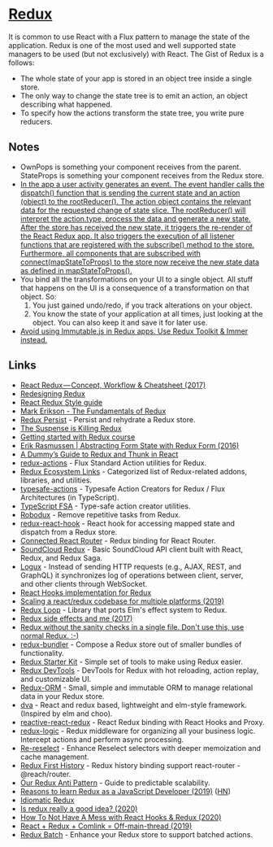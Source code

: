 # [Redux](https://redux.js.org)

It is common to use React with a Flux pattern to manage the state of the application. Redux is one of the most used and well supported state managers to be used (but not exclusively) with React. The Gist of Redux is a follows:

- The whole state of your app is stored in an object tree inside a single store.
- The only way to change the state tree is to emit an action, an object describing what happened.
- To specify how the actions transform the state tree, you write pure reducers.

## Notes

- OwnPops is something your component receives from the parent. StateProps is something your component receives from the Redux store.
- [In the app a user activity generates an event. The event handler calls the dispatch() function that is sending the current state and an action (object) to the rootReducer(). The action object contains the relevant data for the requested change of state slice. The rootReducer() will interpret the action.type, process the data and generate a new state. After the store has received the new state, it triggers the re-render of the React Redux app. It also triggers the execution of all listener functions that are registered with the subscribe() method to the store. Furthermore, all components that are subscribed with connect(mapStateToProps) to the store now receive the new state data as defined in mapStateToProps().](https://medium.com/@javascript_7596/react-redux-concept-workflow-cheatsheet-be00e3ffa853)
- You bind all the transformations on your UI to a single object. All stuff that happens on the UI is a consequence of a transformation on that object. So:
  1. You just gained undo/redo, if you track alterations on your object.
  2. You know the state of your application at all times, just looking at the object. You can also keep it and save it for later use.
- [Avoid using Immutable.js in Redux apps. Use Redux Toolkit & Immer instead.](https://twitter.com/acemarke/status/1213573285314809856)

## Links

- [React Redux — Concept, Workflow & Cheatsheet (2017)](https://medium.com/@javascript_7596/react-redux-concept-workflow-cheatsheet-be00e3ffa853)
- [Redesigning Redux](https://hackernoon.com/redesigning-redux-b2baee8b8a38)
- [React Redux Style guide](https://github.com/iraycd/React-Redux-Styleguide#readme)
- [Mark Erikson - The Fundamentals of Redux](https://www.youtube.com/watch?v=ewelU8WHXQ4&index=7&list=PLRvKvw42Rc7OWK5s-YGGFSmByDzzgC0HP)
- [Redux Persist](https://github.com/rt2zz/redux-persist#readme) - Persist and rehydrate a Redux store.
- [The Suspense is Killing Redux](https://medium.com/@ryanflorence/the-suspense-is-killing-redux-e888f9692430)
- [Getting started with Redux course](https://egghead.io/courses/getting-started-with-redux)
- [Erik Rasmussen | Abstracting Form State with Redux Form (2016)](https://www.youtube.com/watch?v=eDTi7lYR1VU)
- [A Dummy’s Guide to Redux and Thunk in React](https://medium.com/@stowball/a-dummys-guide-to-redux-and-thunk-in-react-d8904a7005d3)
- [redux-actions](https://github.com/redux-utilities/redux-actions) - Flux Standard Action utilities for Redux.
- [Redux Ecosystem Links](https://github.com/markerikson/redux-ecosystem-links#readme) - Categorized list of Redux-related addons, libraries, and utilities.
- [typesafe-actions](https://github.com/piotrwitek/typesafe-actions) - Typesafe Action Creators for Redux / Flux Architectures (in TypeScript).
- [TypeScript FSA](https://github.com/aikoven/typescript-fsa) - Type-safe action creator utilities.
- [Robodux](https://github.com/neurosnap/robodux) - Remove repetitive tasks from Redux.
- [redux-react-hook](https://github.com/facebookincubator/redux-react-hook) - React hook for accessing mapped state and dispatch from a Redux store.
- [Connected React Router](https://github.com/supasate/connected-react-router) - Redux binding for React Router.
- [SoundCloud Redux](https://github.com/r-park/soundcloud-redux) - Basic SoundCloud API client built with React, Redux, and Redux Saga.
- [Logux](https://github.com/logux/logux) - Instead of sending HTTP requests (e.g., AJAX, REST, and GraphQL) it synchronizes log of operations between client, server, and other clients through WebSocket.
- [React Hooks implementation for Redux](https://github.com/epeli/redux-hooks)
- [Scaling a react/redux codebase for multiple platforms (2019)](https://erock.io/scaling-js-codebase-multiple-platforms/)
- [Redux Loop](https://github.com/redux-loop/redux-loop) - Library that ports Elm's effect system to Redux.
- [Redux side effects and me (2017)](https://medium.com/magnetis-backstage/redux-side-effects-and-me-89c104a4b149)
- [Redux without the sanity checks in a single file. Don't use this, use normal Redux. :-)](https://gist.github.com/gaearon/ffd88b0e4f00b22c3159)
- [redux-bundler](https://github.com/HenrikJoreteg/redux-bundler) - Compose a Redux store out of smaller bundles of functionality.
- [Redux Starter Kit](https://github.com/reduxjs/redux-starter-kit) - Simple set of tools to make using Redux easier.
- [Redux DevTools](https://github.com/reduxjs/redux-devtools) - DevTools for Redux with hot reloading, action replay, and customizable UI.
- [Redux-ORM](https://github.com/redux-orm/redux-orm) - Small, simple and immutable ORM to manage relational data in your Redux store.
- [dva](https://github.com/dvajs/dva) - React and redux based, lightweight and elm-style framework. (Inspired by elm and choo).
- [reactive-react-redux](https://github.com/dai-shi/reactive-react-redux) - React Redux binding with React Hooks and Proxy.
- [redux-logic](https://github.com/jeffbski/redux-logic) - Redux middleware for organizing all your business logic. Intercept actions and perform async processing.
- [Re-reselect](https://github.com/toomuchdesign/re-reselect) - Enhance Reselect selectors with deeper memoization and cache management.
- [Redux First History](https://github.com/salvoravida/redux-first-history) - Redux history binding support react-router - @reach/router.
- [Our Redux Anti Pattern](https://rangle.slides.com/yazanalaboudi/deck#/) - Guide to predictable scalability.
- [Reasons to learn Redux as a JavaScript Developer (2019)](https://www.robinwieruch.de/redux-javascript) ([HN](https://news.ycombinator.com/item?id=21926659))
- [Idiomatic Redux](https://blog.isquaredsoftware.com/series/idiomatic-redux/)
- [Is redux really a good idea? (2020)](https://www.reddit.com/r/reactjs/comments/epxavs/is_redux_really_a_good_idea/)
- [How To Not Have A Mess with React Hooks & Redux (2020)](https://orizens.com/blog/how-to-not-have-a-mess-with-react-hooks-and-redux/)
- [React + Redux + Comlink = Off-main-thread (2019)](https://dassur.ma/things/react-redux-comlink/)
- [Redux Batch](https://github.com/manaflair/redux-batch) - Enhance your Redux store to support batched actions.
